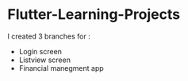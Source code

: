 # Flutter-Learning-Projects
I created 3 branches for :
- Login screen
- Listview screen
- Financial manegment app 
